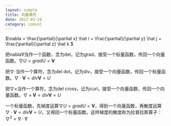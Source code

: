 ```yaml
---
layout: simple
title: 向量算符
date: 2017-03-24
category: comsol
---
```


$\nabla = \frac{\partial}{\partial x} \hat i + \frac{\partial}{\partial y} \hat j + \frac{\partial}{\partial z} \hat k $

把nabla$\nabla$当作一个函数，念为del，记为grad，接受一个标量函数，传回一个向量函数。$\nabla U = grad U = \mathbf V$

把$\nabla \cdot$当作一个算符，念为del dot，记为div，接受一个向量函数，传回一个标量函数。$\nabla  \cdot \mathbf V= div \mathbf V = U$

把$\nabla \times$当作一个算符，念为del cross，记为curl，接受一个向量函数，传回一个向量函数。$\nabla  \times \mathbf V= div \mathbf V = U$

一个标量函数，先梯度运算$\nabla U = grad U = \mathbf V$，得到一个向量函数，再散度运算$\nabla  \cdot \mathbf V= div \mathbf V = U$，又得回一个标量函数。这样梯度的散度称为拉普拉斯算子：
$\nabla ^2 = \nabla \cdot \nabla$

